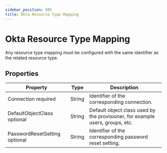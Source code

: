 ```yaml
---
sidebar_position: 985
title: Okta Resource Type Mapping
---
```


# Okta Resource Type Mapping

Any resource type mapping must be configured with the same identifier as the related resource type.

## Properties

| Property | Type | Description |
| --- | --- | --- |
| Connection required | String | Identifier of the corresponding connection. |
| DefaultObjectClass optional | String | Default object class used by the provisioner, for example users, groups, etc. |
| PasswordResetSetting optional | String | Identifier of the corresponding password reset setting. |